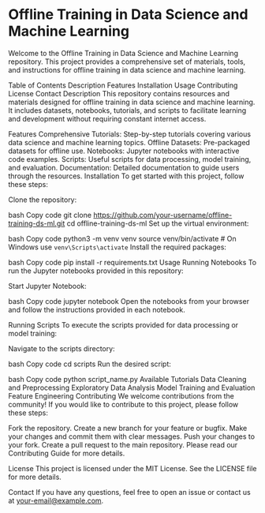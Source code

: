 # Offline Training in Data Science and Machine Learning
Welcome to the Offline Training in Data Science and Machine Learning repository. This project provides a comprehensive set of materials, tools, and instructions for offline training in data science and machine learning.

Table of Contents
Description
Features
Installation
Usage
Contributing
License
Contact
Description
This repository contains resources and materials designed for offline training in data science and machine learning. It includes datasets, notebooks, tutorials, and scripts to facilitate learning and development without requiring constant internet access.

Features
Comprehensive Tutorials: Step-by-step tutorials covering various data science and machine learning topics.
Offline Datasets: Pre-packaged datasets for offline use.
Notebooks: Jupyter notebooks with interactive code examples.
Scripts: Useful scripts for data processing, model training, and evaluation.
Documentation: Detailed documentation to guide users through the resources.
Installation
To get started with this project, follow these steps:

Clone the repository:

bash
Copy code
git clone https://github.com/your-username/offline-training-ds-ml.git
cd offline-training-ds-ml
Set up the virtual environment:

bash
Copy code
python3 -m venv venv
source venv/bin/activate   # On Windows use `venv\Scripts\activate`
Install the required packages:

bash
Copy code
pip install -r requirements.txt
Usage
Running Notebooks
To run the Jupyter notebooks provided in this repository:

Start Jupyter Notebook:

bash
Copy code
jupyter notebook
Open the notebooks from your browser and follow the instructions provided in each notebook.

Running Scripts
To execute the scripts provided for data processing or model training:

Navigate to the scripts directory:

bash
Copy code
cd scripts
Run the desired script:

bash
Copy code
python script_name.py
Available Tutorials
Data Cleaning and Preprocessing
Exploratory Data Analysis
Model Training and Evaluation
Feature Engineering
Contributing
We welcome contributions from the community! If you would like to contribute to this project, please follow these steps:

Fork the repository.
Create a new branch for your feature or bugfix.
Make your changes and commit them with clear messages.
Push your changes to your fork.
Create a pull request to the main repository.
Please read our Contributing Guide for more details.

License
This project is licensed under the MIT License. See the LICENSE file for more details.

Contact
If you have any questions, feel free to open an issue or contact us at your-email@example.com.
